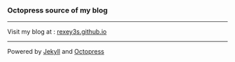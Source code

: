 ### Octopress source of my blog 
---
Visit my blog at : [rexey3s.github.io](http://rexey3s.github.io)

---
Powered by [Jekyll](http://jekyllrb.org) and [Octopress](http://octopress.org)